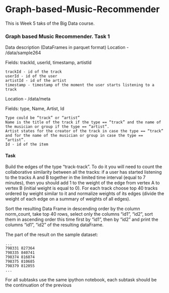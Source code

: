 # Graph-based-Music-Recommender

This is Week 5 taks of the Big Data course.

<H3>Graph based Music Recommender. Task 1</H3>
Data description (DataFrames in parquet format)
Location - /data/sample264

Fields: trackId, userId, timestamp, artistId

    trackId - id of the track
    userId - id of the user
    artistId - id of the artist
    timestamp - timestamp of the moment the user starts listening to a track

Location - /data/meta

Fields: type, Name, Artist, Id

    Type could be “track” or “artist”
    Name is the title of the track if the type == “track” and the name of the musician or group if the type == “artist”.
    Artist states for the creator of the track in case the type == “track” and for the name of the musician or group in case the type == “artist”.
    Id - id of the item

<h4>Task</h4>
Build the edges of the type “track-track”. To do it you will need to count the collaborative similarity between all the tracks: if a user has started listening to the tracks A and B together in the limited time interval (equal to 7 minutes), then you should add 1 to the weight of the edge from vertex A to vertex B (initial weight is equal to 0). For each track choose top 40 tracks ordered by weight similar to it and normalize weights of its edges (divide the weight of each edge on a summary of weights of all edges).

Sort the resulting Data Frame in descending order by the column norm_count, take top 40 rows, select only the columns “id1”, “id2”, sort them in ascending order this time first by “id1”, then by “id2” and print the columns “id1”, “id2” of the resulting dataFrame.

The part of the result on the sample dataset:

    ...
    798331 827364
    798335 840741
    798374 816874
    798375 810685
    798379 812055
    ...

For all subtasks use the same ipython notebook, each subtask should be the continuation of the previous

